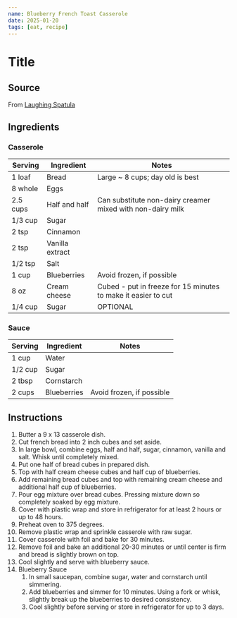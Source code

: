 ```yaml
---
name: Blueberry French Toast Casserole
date: 2025-01-20
tags: [eat, recipe]
---
```


# Title

## Source

From [Laughing Spatula](https://laughingspatula.com/blueberry-cream-cheese-french-toast-casserole/#recipe)

## Ingredients

### Casserole

| Serving | Ingredient | Notes |
|-|-|-|
| 1 loaf | Bread | Large ~ 8 cups; day old is best |
| 8 whole | Eggs |  |
| 2.5 cups | Half and half | Can substitute non-dairy creamer mixed with non-dairy milk |
| 1/3 cup | Sugar |  |
| 2 tsp | Cinnamon |  |
| 2 tsp | Vanilla extract |  |
| 1/2 tsp | Salt |  |
| 1 cup | Blueberries | Avoid frozen, if possible |
| 8 oz | Cream cheese | Cubed - put in freeze for 15 minutes to make it easier to cut |
| 1/4 cup | Sugar | OPTIONAL |

### Sauce

| Serving | Ingredient | Notes |
|-|-|-|
| 1 cup | Water |  |
| 1/2 cup | Sugar |  |
| 2 tbsp | Cornstarch |  |
| 2 cups | Blueberries | Avoid frozen, if possible |

## Instructions

1. Butter a 9 x 13 casserole dish.
1. Cut french bread into 2 inch cubes and set aside.
1. In large bowl, combine eggs, half and half, sugar, cinnamon, vanilla and salt.  Whisk until completely mixed.
1. Put one half of bread cubes in prepared dish.
1. Top with half cream cheese cubes and half cup of blueberries.
1. Add remaining bread cubes and top with remaining cream cheese and additional half cup of blueberries.
1. Pour egg mixture over bread cubes. Pressing mixture down so completely soaked by egg mixture.
1. Cover with plastic wrap and store in refrigerator for at least 2 hours or up to 48 hours.
1. Preheat oven to 375 degrees.
1. Remove plastic wrap and sprinkle casserole with raw sugar.
1. Cover casserole with foil and bake for 30 minutes.
1. Remove foil and bake an additional 20-30 minutes or until center is firm and bread is slightly brown on top.
1. Cool slightly and serve with blueberry sauce.
1. Blueberry Sauce
    1. In small saucepan, combine sugar, water and cornstarch until simmering.
    1. Add blueberries and simmer for 10 minutes.  Using a fork or whisk, slightly break up the blueberries to desired consistency. 
    1. Cool slightly before serving or store in refrigerator for up to 3 days.
